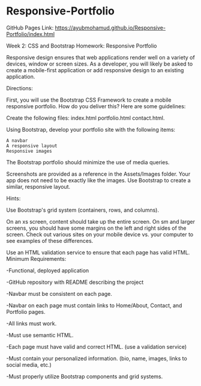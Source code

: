# Responsive-Portfolio

GitHub Pages Link: https://ayubmohamud.github.io/Responsive-Portfolio/index.html

Week 2: CSS and Bootstrap Homework: Responsive Portfolio

Responsive design ensures that web applications render well on a variety of devices, window or screen sizes. As a developer, you will likely be asked to create a mobile-first application or add responsive design to an existing application.

Directions:

First, you will use the Bootstrap CSS Framework to create a mobile responsive portfolio. How do you deliver this? Here are some guidelines:

Create the following files: 
    index.html
    portfolio.html
    contact.html.

Using Bootstrap, develop your portfolio site with the following items:

    A navbar
    A responsive layout
    Responsive images
The Bootstrap portfolio should minimize the use of media queries.

Screenshots are provided as a reference in the Assets/Images folder. Your app does not need to be exactly like the images. Use Bootstrap to create a similar, responsive layout.

Hints:

Use Bootstrap's grid system (containers, rows, and columns).


On an xs screen, content should take up the entire screen. On sm and larger screens, you should have some margins on the       left and right sides of the screen. Check out various sites on your mobile device vs. your computer to see examples of         these differences.


Use an HTML validation service to ensure that each page has valid HTML.
Minimum Requirements:

-Functional, deployed application

-GitHub repository with README describing the project

-Navbar must be consistent on each page.

-Navbar on each page must contain links to Home/About, Contact, and Portfolio pages.

-All links must work.

-Must use semantic HTML.

-Each page must have valid and correct HTML. (use a validation service)

-Must contain your personalized information. (bio, name, images, links to social media, etc.)

-Must properly utilize Bootstrap components and grid systems.

